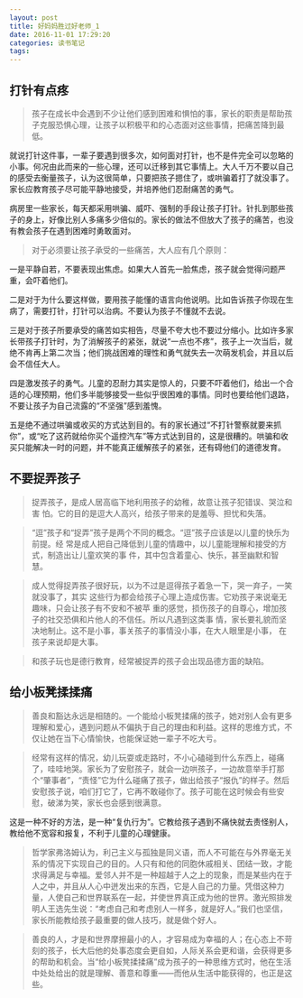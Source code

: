 ```yaml
---
layout: post
title: 好妈妈胜过好老师_1
date: 2016-11-01 17:29:20
categories: 读书笔记
tags: 
---
```


## 打针有点疼

> 孩子在成长中会遇到不少让他们感到困难和惧怕的事，家长的职责是帮助孩子克服恐惧心理，让孩子以积极平和的心态面对这些事情，把痛苦降到最低。

就说打针这件事，一辈子要遇到很多次，如何面对打针，也不是件完全可以忽略的小事。何况由此而来的一些心理，还可以迁移到其它事情上。大人千万不要以自己的感受去衡量孩子，认为这很简单，只要把孩子摁住了，或哄骗着打了就没事了。家长应教育孩子尽可能平静地接受，并培养他们忍耐痛苦的勇气。

病房里一些家长，每天都采用哄骗、威吓、强制的手段让孩子打针。针扎到那些孩子的身上，好像比别人多痛多少倍似的。家长的做法不但放大了孩子的痛苦，也没有教会孩子在遇到困难时勇敢面对。

> 对于必须要让孩子承受的一些痛苦，大人应有几个原则：

一是平静自若，不要表现出焦虑。如果大人首先一脸焦虑，孩子就会觉得问题严重，会吓着他们。

二是对于为什么要这样做，要用孩子能懂的语言向他说明。比如告诉孩子你现在生病了，需要打针，打针可以治病。不要认为孩子不懂就不去说。

三是对于孩子所要承受的痛苦如实相告，尽量不夸大也不要过分缩小。比如许多家长带孩子打针时，为了消解孩子的紧张，就说“一点也不疼”，孩子上一次当后，就绝不肯再上第二次当；他们挑战困难的理性和勇气就失去一次萌发机会，并且以后会不信任大人。

四是激发孩子的勇气。儿童的忍耐力其实是惊人的，只要不吓着他们，给出一个合适的心理预期，他们多半能够接受一些似乎很困难的事情。同时也要给他们退路，不要让孩子为自己流露的“不坚强”感到羞愧。

五是绝不通过哄骗或收买的方式达到目的。有的家长通过“不打针警察就要来抓你”，或“吃了这药就给你买个遥控汽车”等方式达到目的，这是很糟的。哄骗和收买只能解决一时的问题，并不能真正缓解孩子的紧张，还有碍他们的道德发育。

## 不要捉弄孩子

> 捉弄孩子，是成人居高临下地利用孩子的幼稚，故意让孩子犯错误、哭泣和害 怕。它的目的是逗大人高兴，给孩子带来的是羞辱、担忧和失落。

>  “逗”孩子和“捉弄”孩子是两个不同的概念。“逗”孩子应该是以儿童的快乐为前提。经 常是成人把自己降低到儿童的情趣中，以儿童能理解和接受的方式，制造出让儿童欢笑的事 件，其中包含着童心、快乐，甚至幽默和智慧。

> 成人觉得捉弄孩子很好玩，以为不过是逗得孩子着急一下，哭一弃子，一笑就没事了，其实 这些行为都会给孩子心理上造成伤害。它劝孩子来说毫无趣味，只会让孩子有不安和不被苹 重的感觉，损伤孩子的自尊心，增加孩子的社交恐俱和片他人的不信任。所以凡遇到这类事 情，家长要礼貌而坚决地制止。这不是小事，事关孩子的事情没小事，在大人眼里是小事， 在孩子来说却是大事。


> 和孩子玩也是德行教育，经常被捉弄的孩子会出现品德方面的缺陷。

## 给小板凳揉揉痛

> 善良和豁达永远是相随的。一个能给小板凳揉痛的孩子，她对别人会有更多理解和爱心，遇到问题从不偏执于自己的理由和利益。这样的思维方式，不仅让她在当下心情愉快，也能保证她一辈子不吃大亏。

> 经常有这样的情况，幼儿玩耍或走路时，不小心磕碰到什么东西上，碰痛了，哇哇地哭。家长为了安慰孩子，就会一边哄孩子，一边故意举手打那个“肇事者”，“责怪”它为什么碰痛了孩子，做出给孩子“报仇”的样子。然后安慰孩子说，咱们打它了，它再不敢碰你了。孩子可能在这时候会有些安慰，破涕为笑，家长也会感到很满意。

 这是一种不好的方法，是一种“复仇行为”。它教给孩子遇到不痛快就去责怪别人，教给他不宽容和报复，不利于儿童的心理健康。

> 哲学家弗洛姆认为，利己主义与孤独是同义语，而人不可能在与外界毫无关系的情况下实现自己的目的。人只有和他的同胞休戚相关、团结一致，才能求得满足与幸福。爱邻人并不是一种超越于人之上的现象，而是某些内在于人之中，并且从人心中迸发出来的东西，它是人自己的力量。凭借这种力量，人使自己和世界联系在一起，并使世界真正成为他的世界。激光照排发明人王选先生说：“考虑自己和考虑别人一样多，就是好人。”我们也坚信，家长所能教给孩子最重要的做人技巧，就是做个好人。

> 善良的人，才是和世界摩擦最小的人，才容易成为幸福的人；在心态上不苛刻的孩子，长大后他的处事态度会更自如，人际关系会更和谐，会获得更多的帮助和机会。当“给小板凳揉揉痛”成为孩子的一种思维方式时，他在生活中处处给出的就是理解、善意和尊重——而他从生活中能获得的，也正是这些。